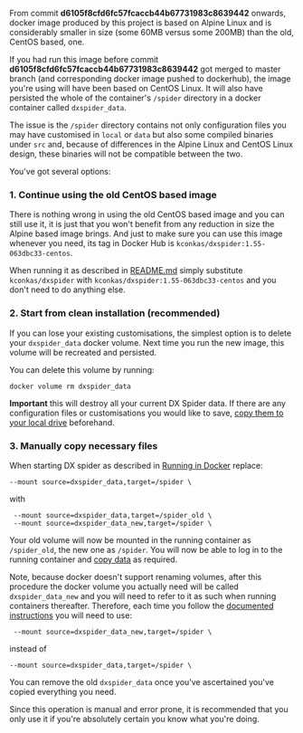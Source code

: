 From commit **d6105f8cfd6fc57fcaccb44b67731983c8639442** onwards, docker image produced by this project is based on Alpine Linux and is considerably smaller in size (some 60MB versus some 200MB) than the old, CentOS based, one.

If you had run this image before commit **d6105f8cfd6fc57fcaccb44b67731983c8639442** got merged to master branch (and corresponding docker image pushed to dockerhub), the image you're using will have been based on CentOS Linux. It will also have persisted the whole of the container's `/spider` directory in a docker container called `dxspider_data`. 

The issue is the `/spider` directory contains not only configuration files you may have customised in `local` or `data` but also some compiled binaries under `src` and, because of differences in the Alpine Linux and CentOS Linux design, these binaries will not be compatible between the two.

You've got several options:

### 1. Continue using the old CentOS based image

There is nothing wrong in using the old CentOS based image and you can still use it, it is just that you won't benefit from any reduction in size the Alpine based image brings. And just to make sure you can use this image whenever you need, its tag in Docker Hub is `kconkas/dxspider:1.55-063dbc33-centos`. 
    
When running it as described in [README.md](./README.md) simply substitute `kconkas/dxspider` with `kconkas/dxspider:1.55-063dbc33-centos` and you don't need to do anything else.

### 2. Start from clean installation (recommended)
If you can lose your existing customisations, the simplest option is to delete your `dxspider_data` docker volume. Next time you run the new image, this volume will be recreated and persisted. 

You can delete this volume by running:
```
docker volume rm dxspider_data
```

**Important** this will destroy all your current DX Spider data. If there are any configuration files or customisations you would like to save, [copy them to your local drive](./README.md#copying-data-tofrom-docker-container) beforehand.

### 3. Manually copy necessary files

When starting DX spider as described in 
[Running in Docker](./README.md#running-in-docker)
replace:
```
--mount source=dxspider_data,target=/spider \
```
with
```
 --mount source=dxspider_data,target=/spider_old \
 --mount source=dxspider_data_new,target=/spider \
 ```

Your old volume will now be mounted in the running container as `/spider_old`, the new one as `/spider`. You will now be able to log in to the running container and [copy data](./README.md#copying-data-tofrom-docker-container) as required.

Note, because docker doesn't support renaming volumes, after this procedure the docker volume you actually need will be called `dxspider_data_new` and you will need to refer to it as such when running containers thereafter. Therefore, each time you follow the [documented instructions](./README.md) you will need to use:
```
 --mount source=dxspider_data_new,target=/spider \
 ```
instead of
 ```
 --mount source=dxspider_data,target=/spider \
 ```

You can remove the old `dxspider_data` once you've ascertained you've copied everything you need.

Since this operation is manual and error prone, it is recommended that you only use it if you're absolutely certain you know what you're doing.